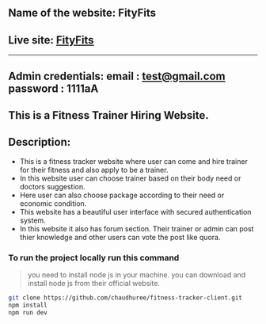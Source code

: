 ## Name of the website: FityFits
## Live site: [FityFits](https://fityfits.netlify.app)
---
 Admin credentials:  email : test@gmail.com password : 1111aA
---

## This is a Fitness Trainer Hiring Website.

## Description:

- This is a fitness tracker website where user can come and hire trainer for their fitness and also apply to be a trainer.
- In this website user can choose trainer based on their body need or doctors suggestion.
- Here user can also choose package according to their need or economic condition.
- This website has a beautiful user interface with secured authentication system.
- In this website it also has forum section. Their trainer or admin can post thier knowledge and other users can vote the post like quora.

### To run the project locally run this command

> you need to install node js in your machine. you can download and install node js from their official website.

```sh
git clone https://github.com/chaudhuree/fitness-tracker-client.git
npm install
npm run dev
```

